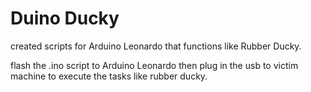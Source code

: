 # Duino Ducky

created scripts for Arduino Leonardo that functions like Rubber Ducky.

flash the .ino script to Arduino Leonardo then plug in the usb to victim machine to execute the tasks like rubber ducky.
